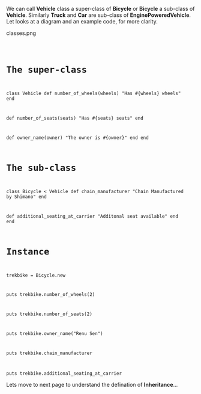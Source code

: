We can call **Vehicle** class a super-class of **Bicycle** or **Bicycle** a sub-class of **Vehicle**. Similarly **Truck** and **Car** are sub-class of **EnginePoweredVehicle**. Let looks at a diagram and an example code, for more clarity.

<image>classes.png</image>

<codeblock language="ruby" type="lesson">
<code>

# The super-class
class Vehicle
  def number_of_wheels(wheels)
    "Has #{wheels} wheels"
  end

  def number_of_seats(seats)
    "Has #{seats} seats"
  end

  def owner_name(owner)
    "The owner is #{owner}"
  end
end

# The sub-class
class Bicycle < Vehicle
  def chain_manufacturer
    "Chain Manufactured by Shimano"
  end

  def additional_seating_at_carrier
    "Additonal seat available"
  end
end

# Instance
trekbike = Bicycle.new

puts trekbike.number_of_wheels(2)

puts trekbike.number_of_seats(2)

puts trekbike.owner_name("Renu Sen")

puts trekbike.chain_manufacturer

puts trekbike.additional_seating_at_carrier
</code>
</codeblock>

Lets move to next page to understand the defination of **Inheritance**...
